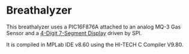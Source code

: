 Breathalyzer
============

This breathalyzer uses a PIC16F876A attached to an analog MQ-3 Gas Sensor and a [4-Digit 7-Segment Display](http://www.sparkfun.com/products/9483) driven by SPI.

It is compiled in MPLab IDE v8.60 using the HI-TECH C Compiler V9.80.
